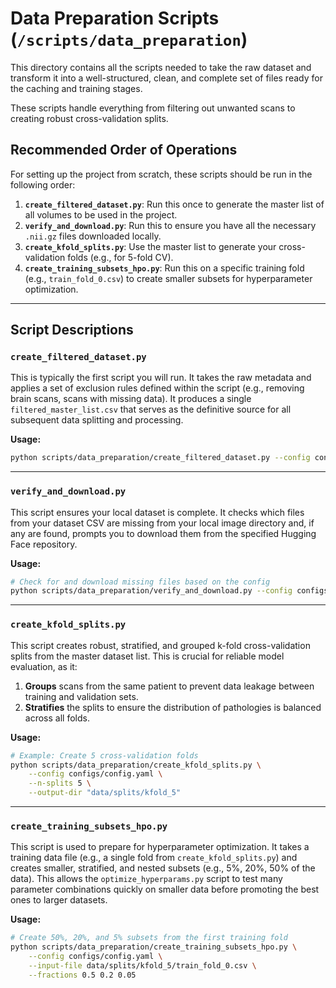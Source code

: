 # Data Preparation Scripts (`/scripts/data_preparation`)

This directory contains all the scripts needed to take the raw dataset and transform it into a well-structured, clean, and complete set of files ready for the caching and training stages.

These scripts handle everything from filtering out unwanted scans to creating robust cross-validation splits.

## Recommended Order of Operations

For setting up the project from scratch, these scripts should be run in the following order:

1.  **`create_filtered_dataset.py`**: Run this once to generate the master list of all volumes to be used in the project.
2.  **`verify_and_download.py`**: Run this to ensure you have all the necessary `.nii.gz` files downloaded locally.
3.  **`create_kfold_splits.py`**: Use the master list to generate your cross-validation folds (e.g., for 5-fold CV).
4.  **`create_training_subsets_hpo.py`**: Run this on a specific training fold (e.g., `train_fold_0.csv`) to create smaller subsets for hyperparameter optimization.

-----

## Script Descriptions

### `create_filtered_dataset.py`

This is typically the first script you will run. It takes the raw metadata and applies a set of exclusion rules defined within the script (e.g., removing brain scans, scans with missing data). It produces a single `filtered_master_list.csv` that serves as the definitive source for all subsequent data splitting and processing.

**Usage:**

```bash
python scripts/data_preparation/create_filtered_dataset.py --config configs/config.yaml
```

-----

### `verify_and_download.py`

This script ensures your local dataset is complete. It checks which files from your dataset CSV are missing from your local image directory and, if any are found, prompts you to download them from the specified Hugging Face repository.

**Usage:**

```bash
# Check for and download missing files based on the config
python scripts/data_preparation/verify_and_download.py --config configs/config.yaml
```

-----

### `create_kfold_splits.py`

This script creates robust, stratified, and grouped k-fold cross-validation splits from the master dataset list. This is crucial for reliable model evaluation, as it:

1.  **Groups** scans from the same patient to prevent data leakage between training and validation sets.
2.  **Stratifies** the splits to ensure the distribution of pathologies is balanced across all folds.

**Usage:**

```bash
# Example: Create 5 cross-validation folds
python scripts/data_preparation/create_kfold_splits.py \
    --config configs/config.yaml \
    --n-splits 5 \
    --output-dir "data/splits/kfold_5"
```

-----

### `create_training_subsets_hpo.py`

This script is used to prepare for hyperparameter optimization. It takes a training data file (e.g., a single fold from `create_kfold_splits.py`) and creates smaller, stratified, and nested subsets (e.g., 5%, 20%, 50% of the data). This allows the `optimize_hyperparams.py` script to test many parameter combinations quickly on smaller data before promoting the best ones to larger datasets.

**Usage:**

```bash
# Create 50%, 20%, and 5% subsets from the first training fold
python scripts/data_preparation/create_training_subsets_hpo.py \
    --config configs/config.yaml \
    --input-file data/splits/kfold_5/train_fold_0.csv \
    --fractions 0.5 0.2 0.05
```